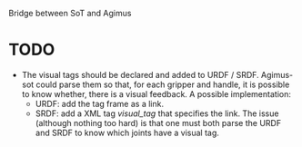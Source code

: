 Bridge between SoT and Agimus

# TODO

- The visual tags should be declared and added to URDF / SRDF. Agimus-sot could parse them so that,
  for each gripper and handle, it is possible to know whether, there is a visual feedback.
  A possible implementation:
  - URDF: add the tag frame as a link.
  - SRDF: add a XML tag *visual_tag* that specifies the link.
  The issue (although nothing too hard) is that one must both parse the URDF and SRDF to know which joints have a visual tag.
